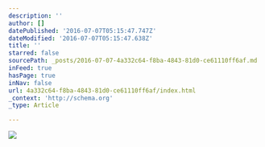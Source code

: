 ```yaml
---
description: ''
author: []
datePublished: '2016-07-07T05:15:47.747Z'
dateModified: '2016-07-07T05:15:47.638Z'
title: ''
starred: false
sourcePath: _posts/2016-07-07-4a332c64-f8ba-4843-81d0-ce61110ff6af.md
inFeed: true
hasPage: true
inNav: false
url: 4a332c64-f8ba-4843-81d0-ce61110ff6af/index.html
_context: 'http://schema.org'
_type: Article

---
```

![](https://the-grid-user-content.s3-us-west-2.amazonaws.com/1e338fb6-af55-4dfb-b4a2-c9b785b6e178.jpg)